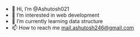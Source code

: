 - 👋 Hi, I’m @Ashutosh021
- 👀 I’m interested in web development
- 🌱 I’m currently learning data structure
- 📫 How to reach me mail.ashutosh246@gmail.com

<!---
Ashutosh021/Ashutosh021 is a ✨ special ✨ repository because its `README.md` (this file) appears on your GitHub profile.
You can click the Preview link to take a look at your changes.
--->
